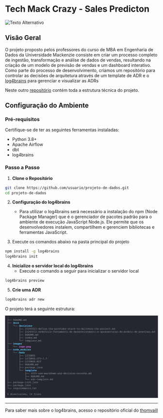 # Tech Mack Crazy - Sales Predicton
 
![Texto Alternativo](https://seeklogo.com/images/U/Universidade_Presbiteriana_Mackenzie-logo-EE4C00D51D-seeklogo.com.png)
 
## Visão Geral
O projeto proposto pelos professores do curso de MBA em Engenharia de Dados da Universidade Mackenzie consiste em criar um processo completo de ingestão, transformação e análise de dados de vendas, resultando na criação de um modelo de previsão de vendas e um dashboard interativo.
Como parte do processo de desenvolvimento, criamos um repositório para controlar as decisões de arquitetura através de um template de ADR e o [log4brains](https://github.com/thomvaill/log4brains) para gerenciar e visualizar as ADRs

Neste outro [repositório](https://github.com/techmackcrazy/dbt-mack-sales-prediction) contém toda a estrutura técnica do projeto.
 
## Configuração do Ambiente
 
### Pré-requisitos
Certifique-se de ter as seguintes ferramentas instaladas:
- Python 3.8+
- Apache Airflow
- dbt
- log4brains
 
### Passo a Passo
 
1. **Clone o Repositório**
``` bash
git clone https://github.com/usuario/projeto-de-dados.git
cd projeto-de-dados
```

2. **Configuração do log4brains**
 
   - Para utilizar o log4brains será necessário a instalação do npm (Node Package Manager) que é o gerenciador de pacotes padrão para o ambiente de execução JavaScript Node.js. Ele permite que os desenvolvedores instalem, compartilhem e gerenciem bibliotecas e ferramentas JavaScript.
 
3. Execute os comandos abaixo na pasta principal do projeto

``` bash
npm install -g log4brains
log4brains init
```

4. **Inicialize o servidor local do log4brains**
   - Execute o comando a seguir para inicializar o servidor local

``` bash
log4brains preview
```

5. **Crie uma ADR**
``` bash
log4brains adr new
```

O projeto terá a seguinte estrutura:

![](./images/tree_log4brains.png)

---

Para saber mais sobre o log4brains, acesso o repositório oficial do [thomvaill](https://github.com/thomvaill/log4brains)

